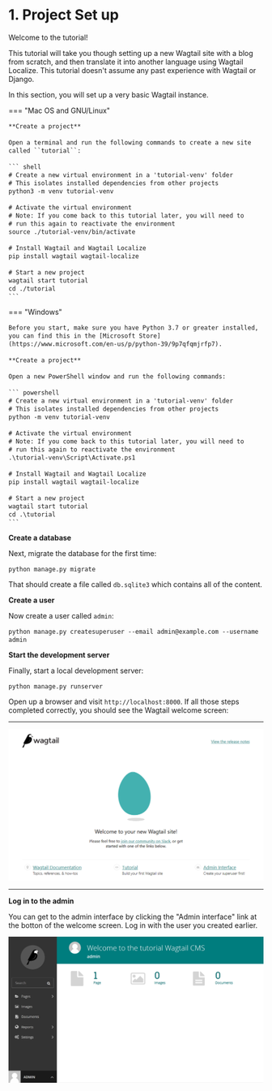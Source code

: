 # 1. Project Set up

Welcome to the tutorial!

This tutorial will take you though setting up a new Wagtail site with a blog from scratch, and then translate it into
another language using Wagtail Localize. This tutorial doesn't assume any past experience with Wagtail or Django.

In this section, you will set up a very basic Wagtail instance.

=== "Mac OS and GNU/Linux"

    **Create a project**

    Open a terminal and run the following commands to create a new site called ``tutorial``:

    ``` shell
    # Create a new virtual environment in a 'tutorial-venv' folder
    # This isolates installed dependencies from other projects
    python3 -m venv tutorial-venv

    # Activate the virtual environment
    # Note: If you come back to this tutorial later, you will need to
    # run this again to reactivate the environment
    source ./tutorial-venv/bin/activate

    # Install Wagtail and Wagtail Localize
    pip install wagtail wagtail-localize

    # Start a new project
    wagtail start tutorial
    cd ./tutorial
    ```

=== "Windows"

    Before you start, make sure you have Python 3.7 or greater installed, you can find this in the [Microsoft Store](https://www.microsoft.com/en-us/p/python-39/9p7qfqmjrfp7).

    **Create a project**

    Open a new PowerShell window and run the following commands:

    ``` powershell
    # Create a new virtual environment in a 'tutorial-venv' folder
    # This isolates installed dependencies from other projects
    python -m venv tutorial-venv

    # Activate the virtual environment
    # Note: If you come back to this tutorial later, you will need to
    # run this again to reactivate the environment
    .\tutorial-venv\Script\Activate.ps1

    # Install Wagtail and Wagtail Localize
    pip install wagtail wagtail-localize

    # Start a new project
    wagtail start tutorial
    cd .\tutorial
    ```

**Create a database**

Next, migrate the database for the first time:

```shell
python manage.py migrate
```

That should create a file called `db.sqlite3` which contains all of the content.

**Create a user**

Now create a user called `admin`:

```shell
python manage.py createsuperuser --email admin@example.com --username admin
```

**Start the development server**

Finally, start a local development server:

```shell
python manage.py runserver
```

Open up a browser and visit `http://localhost:8000`. If all those steps completed correctly, you should see the Wagtail welcome screen:

---

![Wagtail welcome screen](../assets/tutorial/wagtail-welcome.png)

---

**Log in to the admin**

You can get to the admin interface by clicking the "Admin interface" link at the botton of the welcome screen. Log in with the user you created earlier.

![Wagtail admin](../assets/tutorial/wagtail-admin.png)
